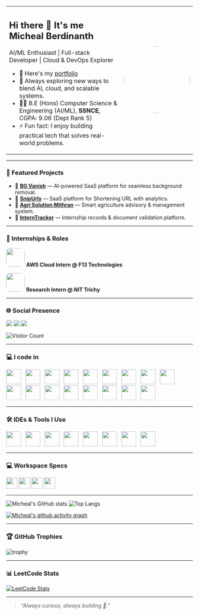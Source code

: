 <table>
<tr>
<td>

## Hi there 👋 It's me Micheal Berdinanth

AI/ML Enthusiast | Full-stack Developer | Cloud & DevOps Explorer

- 🔭 Here's my [portfolio](https://michealprofile.netlify.app)
- 🌱 Always exploring new ways to blend AI, cloud, and scalable systems.
- 👨‍🎓 B.E (Hons) Computer Science & Engineering (AI/ML), **SSNCE**, CGPA: 9.06 (Dept Rank 5)
- ⚡ Fun fact: I enjoy building practical tech that solves real-world problems.

</td>
<td>
  <img src="https://michealprofile.netlify.app/IMG_6828.JPG" width="180" style="border-radius:50%">
</td>
</tr>
</table>

---

### 🚀 Featured Projects
- 🔗 [**BG Vanish**](https://bgvanish.vercel.app/) — AI-powered SaaS platform for seamless background removal.
- 🔗 [**SnipUrls**](https://snipurls.netlify.app/) — SaaS platform for Shortening URL with analytics.
- 🔗 [**Agri Solution Mithran**](https://github.com/Mmb0129/Mithran-App) — Smart agriculture advisory & management system.
- 🔗 [**InternTracker**](https://ssn-interntracker.vercel.app/) — Internship records & document validation platform.

---

### 💼 Internships & Roles
<p>
  <img src="https://media.licdn.com/dms/image/v2/C510BAQE40-is5MArwA/company-logo_200_200/company-logo_200_200/0/1630616806817/f13tech_logo?e=1755129600&v=beta&t=kIBaPufn5OQomCstYxyhNFadPVUbrga7KLKZXjDl5WA" width="50" style="border-radius:10px;"/> 
  <b>AWS Cloud Intern @ F13 Technologies</b>
</p>

<p>
  <img src="https://media.licdn.com/dms/image/v2/D560BAQFryFNz3kWsbg/company-logo_200_200/company-logo_200_200/0/1692791348408/nittrichy_logo?e=1755129600&v=beta&t=uOk10_4bglwepfhB89vSqnnPYyOEdTt1JB5ar5bAxgM" width="50" style="border-radius:10px;"/> 
  <b>Research Intern @ NIT Trichy</b>
</p>

---

### 🌐 Social Presence
[<img src="https://img.shields.io/badge/LinkedIn-0077B5?style=for-the-badge&logo=linkedin&logoColor=white" />](https://www.linkedin.com/in/micheal-berdinanth-m/) 
[<img src="https://img.shields.io/badge/GitHub-100000?style=for-the-badge&logo=github&logoColor=white"/>](https://github.com/Mmb0129)
[<img src="https://img.shields.io/badge/Email-D14836?style=for-the-badge&logo=gmail&logoColor=white"/>](mailto:michealberdinanth2210812@ssn.edu.in)

![Visitor Count](https://komarev.com/ghpvc/?username=Mmb0129&style=flat-square&color=00ff7f)

---

### 💻 I code in
<p>
  <img height="40" src="https://img.icons8.com/color/48/000000/python.png"/> &nbsp;
  <img height="40" src="https://img.icons8.com/color/48/000000/java-coffee-cup-logo.png"/> &nbsp;
  <img height="40" src="https://img.icons8.com/color/48/000000/c-programming.png"/> &nbsp;
  <img height="40" src="https://img.icons8.com/color/48/000000/c-plus-plus-logo.png"/> &nbsp;
  <img height="40" src="https://img.icons8.com/color/48/000000/javascript.png"/> &nbsp;
  <img height="40" src="https://img.icons8.com/color/48/000000/html-5.png"/> &nbsp;
  <img height="40" src="https://img.icons8.com/color/48/000000/css3.png"/> &nbsp;
  <img height="40" src="https://img.icons8.com/color/48/null/nodejs.png"/> &nbsp;
  <img height="40" src="https://img.icons8.com/color/48/000000/react-native.png"/> &nbsp;
  <img height="40" src="https://img.icons8.com/color/48/000000/google-firebase-console.png"/> &nbsp;
  <img height="40" src="https://img.icons8.com/color/48/000000/mysql-logo.png"/> &nbsp;
  <img height="40" src="https://img.icons8.com/color/48/000000/mongodb.png"/> &nbsp;
  <img height="40" src="https://img.icons8.com/color/48/000000/tensorflow.png"/> &nbsp;
  <img height="40" src="https://img.icons8.com/fluent/48/000000/arduino.png"/> &nbsp;
  <img height="40" src="https://img.icons8.com/color/48/000000/docker.png"/> &nbsp;
  <img height="40" src="https://img.icons8.com/color/48/000000/kubernetes.png"/> &nbsp;
  <img height="40" src="https://img.icons8.com/color/48/000000/power-bi.png"/>
</p>

---

### 🛠 IDEs & Tools I Use
<p>
  <img height="40" src="https://img.icons8.com/color/48/000000/visual-studio-code-2019.png"/> &nbsp;
  <img height="40" src="https://img.icons8.com/color/48/000000/pycharm.png"/> &nbsp;
  <img height="40" src="https://img.icons8.com/color/50/000000/git.png"/> &nbsp;
  <img height="40" src="https://img.icons8.com/dusk/64/000000/anaconda.png"/> &nbsp;
  <img height="40" src="https://img.icons8.com/officel/480/null/java-eclipse.png"/> &nbsp;
  <img height="40" src="https://img.icons8.com/color/48/000000/figma--v1.png"/> &nbsp;
  <img height="40" src="https://img.icons8.com/doodle/48/000000/adobe-photoshop.png"/> &nbsp;
  <img height="40" src="https://img.shields.io/badge/Netlify-00C7B7?style=for-the-badge&logo=netlify&logoColor=white"/> &nbsp;
</p>

---

### 💻 Workspace Specs
<img height="30" src="https://img.shields.io/badge/Windows_11-0078D6?style=for-the-badge&logo=windows&logoColor=white"/>
<img height="30" src="https://img.shields.io/badge/Ubuntu_22-FFFFFF?style=for-the-badge&logo=ubuntu&logoColor=E95420"/>
<img height="30" src="https://img.shields.io/badge/Intel-Core_i7_13th-0071C5?style=for-the-badge&logo=intel&logoColor=white"/>
<img height="30" src="https://img.shields.io/badge/NVIDIA-RTX3050-76B900?style=for-the-badge&logo=nvidia&logoColor=white"/>

---

![Micheal's GitHub stats](https://github-readme-stats.vercel.app/api?username=Mmb0129&theme=tokyonight&show_icons=true)
![Top Langs](https://github-readme-stats.vercel.app/api/top-langs/?username=Mmb0129&layout=compact&theme=tokyonight)

[![Micheal's github activity graph](https://github-readme-activity-graph.vercel.app/graph?username=Mmb0129&bg_color=000000&color=00ff7f&line=00ff7f&point=ffffff&area=true&hide_border=true)](https://github.com/ashutosh00710/github-readme-activity-graph)

---

### 🏆 GitHub Trophies
![trophy](https://github-profile-trophy.vercel.app/?username=Mmb0129&theme=onedark&no-frame=true&no-bg=true&margin-w=4)

---

### 📊 LeetCode Stats
[![LeetCode Stats](https://leetcard.jacoblin.cool/MichealBerdinanth?theme=dark&ext=contest)](https://leetcode.com/u/MichealBerdinanth/)

---

> *“Always curious, always building 🚀.”*
